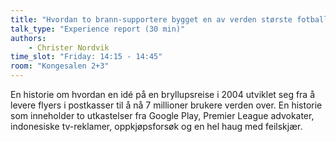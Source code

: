 ```yaml
---
title: "Hvordan to brann-supportere bygget en av verden største fotball-apper"
talk_type: "Experience report (30 min)"
authors:
    - Christer Nordvik
time_slot: "Friday: 14:15 - 14:45"
room: "Kongesalen 2+3"
---
```

En historie om hvordan en idé på en bryllupsreise i 2004 utviklet seg fra å levere flyers i postkasser til å nå 7 millioner brukere verden over. En historie som inneholder to utkastelser fra Google Play, Premier League advokater, indonesiske tv-reklamer, oppkjøpsforsøk og en hel haug med feilskjær. 

